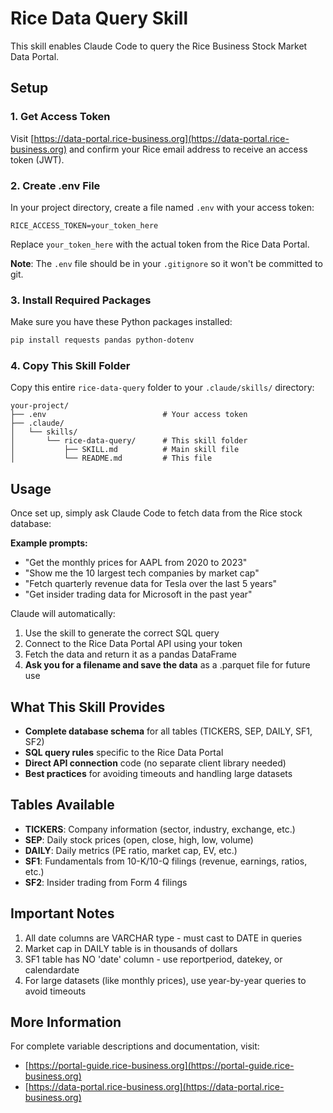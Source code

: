 # Rice Data Query Skill

This skill enables Claude Code to query the Rice Business Stock Market Data Portal.

## Setup

### 1. Get Access Token

Visit [https://data-portal.rice-business.org](https://data-portal.rice-business.org) and confirm your Rice email address to receive an access token (JWT).

### 2. Create .env File

In your project directory, create a file named `.env` with your access token:

```
RICE_ACCESS_TOKEN=your_token_here
```

Replace `your_token_here` with the actual token from the Rice Data Portal.

**Note**: The `.env` file should be in your `.gitignore` so it won't be committed to git.

### 3. Install Required Packages

Make sure you have these Python packages installed:

```bash
pip install requests pandas python-dotenv
```

### 4. Copy This Skill Folder

Copy this entire `rice-data-query` folder to your `.claude/skills/` directory:

```
your-project/
├── .env                          # Your access token
├── .claude/
│   └── skills/
│       └── rice-data-query/      # This skill folder
│           ├── SKILL.md          # Main skill file
│           └── README.md         # This file
```

## Usage

Once set up, simply ask Claude Code to fetch data from the Rice stock database:

**Example prompts:**
- "Get the monthly prices for AAPL from 2020 to 2023"
- "Show me the 10 largest tech companies by market cap"
- "Fetch quarterly revenue data for Tesla over the last 5 years"
- "Get insider trading data for Microsoft in the past year"

Claude will automatically:
1. Use the skill to generate the correct SQL query
2. Connect to the Rice Data Portal API using your token
3. Fetch the data and return it as a pandas DataFrame
4. **Ask you for a filename and save the data** as a .parquet file for future use

## What This Skill Provides

- **Complete database schema** for all tables (TICKERS, SEP, DAILY, SF1, SF2)
- **SQL query rules** specific to the Rice Data Portal
- **Direct API connection** code (no separate client library needed)
- **Best practices** for avoiding timeouts and handling large datasets

## Tables Available

- **TICKERS**: Company information (sector, industry, exchange, etc.)
- **SEP**: Daily stock prices (open, close, high, low, volume)
- **DAILY**: Daily metrics (PE ratio, market cap, EV, etc.)
- **SF1**: Fundamentals from 10-K/10-Q filings (revenue, earnings, ratios, etc.)
- **SF2**: Insider trading from Form 4 filings

## Important Notes

1. All date columns are VARCHAR type - must cast to DATE in queries
2. Market cap in DAILY table is in thousands of dollars
3. SF1 table has NO 'date' column - use reportperiod, datekey, or calendardate
4. For large datasets (like monthly prices), use year-by-year queries to avoid timeouts

## More Information

For complete variable descriptions and documentation, visit:
- [https://portal-guide.rice-business.org](https://portal-guide.rice-business.org)
- [https://data-portal.rice-business.org](https://data-portal.rice-business.org)
